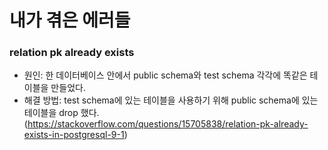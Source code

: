 # 내가 겪은 에러들
### relation pk already exists

- 원인: 한 데이터베이스 안에서 public schema와 test schema 각각에 똑같은 테이블을 만들었다.
- 해결 방법: test schema에 있는 테이블을 사용하기 위해 public schema에 있는 테이블을 drop 했다.
  (https://stackoverflow.com/questions/15705838/relation-pk-already-exists-in-postgresql-9-1)